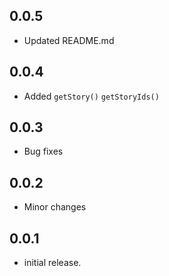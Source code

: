 ## 0.0.5
- Updated README.md

## 0.0.4 

- Added `getStory()` `getStoryIds()`

## 0.0.3

- Bug fixes

## 0.0.2

- Minor changes

## 0.0.1

- initial release.
